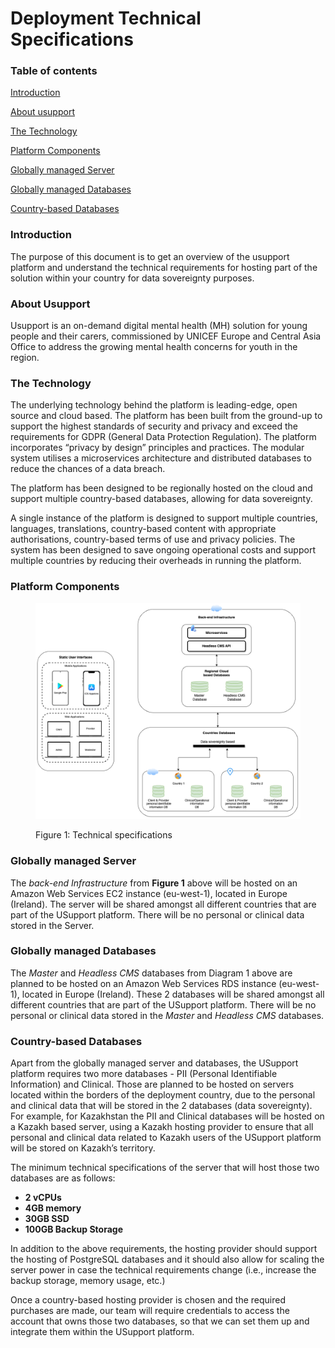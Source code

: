 # Deployment Technical Specifications

### **Table of contents**

[Introduction](deployment-technical-specifications.md#introduction)

[About usupport](deployment-technical-specifications.md#about-usupport)

[The Technology](deployment-technical-specifications.md#the-technology)

[Platform Components](deployment-technical-specifications.md#platform-components)

[Globally managed Server](deployment-technical-specifications.md#globally-managed-server)

[Globally managed Databases](deployment-technical-specifications.md#globally-managed-databases)

[Country-based Databases](deployment-technical-specifications.md#country-based-databases)

### Introduction

The purpose of this document is to get an overview of the usupport platform and understand the technical requirements for hosting part of the solution within your country for data sovereignty purposes.

### About Usupport

Usupport is an on-demand digital mental health (MH) solution for young people and their carers, commissioned by UNICEF Europe and Central Asia Office to address the growing mental health concerns for youth in the region.

### The Technology

The underlying technology behind the platform is leading-edge, open source and cloud based. The platform has been built from the ground-up to support the highest standards of security and privacy and exceed the requirements for GDPR (General Data Protection Regulation). The platform incorporates “privacy by design” principles and practices. The modular system utilises a microservices architecture and distributed databases to reduce the chances of a data breach.&#x20;

The platform has been designed to be regionally hosted on the cloud and support multiple country-based databases, allowing for data sovereignty.

A single instance of the platform is designed to support multiple countries, languages, translations, country-based content with appropriate authorisations, country-based terms of use and privacy policies. The system has been designed to save ongoing operational costs and support multiple countries by reducing their overheads in running the platform.

### Platform Components

<figure><img src="../.gitbook/assets/image (140).png" alt=""><figcaption><p>Figure 1: Technical specifications</p></figcaption></figure>

### Globally managed Server

The _back-end Infrastructure_ from **Figure 1** above will be hosted on an Amazon Web Services EC2 instance (eu-west-1), located in Europe (Ireland). The server will be shared amongst all different countries that are part of the USupport platform. There will be no personal or clinical data stored in the Server.

### Globally managed Databases

The _Master_ and _Headless CMS_ databases from Diagram 1 above are planned to be hosted on an Amazon Web Services RDS instance (eu-west-1), located in Europe (Ireland). These 2 databases will be shared amongst all different countries that are part of the USupport platform. There will be no personal or clinical data stored in the _Master_ and _Headless CMS_ databases.

### Country-based Databases

Apart from the globally managed server and databases, the USupport platform requires two more databases - PII (Personal Identifiable Information) and Clinical. Those are planned to be hosted on servers located within the borders of the deployment country, due to the personal and clinical data that will be stored in the 2 databases (data sovereignty). For example, for Kazakhstan the PII and Clinical databases will be hosted on a Kazakh based server, using a Kazakh hosting provider to ensure that all personal and clinical data related to Kazakh users of the USupport platform will be stored on Kazakh’s territory.

The minimum technical specifications of the server that will host those two databases are as follows:

* **2 vCPUs**
* **4GB memory**
* **30GB SSD**
* **100GB Backup Storage**

In addition to the above requirements, the hosting provider should support the hosting of PostgreSQL databases and it should also allow for scaling the server power in case the technical requirements change (i.e., increase the backup storage, memory usage, etc.)

Once a country-based hosting provider is chosen and the required purchases are made, our team will require credentials to access the account that owns those two databases, so that we can set them up and integrate them within the USupport platform.
